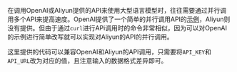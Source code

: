 在调用OpenAI或Aliyun提供的API来使用大型语言模型时，往往需要通过并行调用多个API来提高速度。OpenAI提供了一个简单的并行调用API的[示例](https://github.com/openai/openai-cookbook/blob/main/examples/api_request_parallel_processor.py)，Aliyun则没有提供。但由于通过`curl`进行APi调用时的命令非常相似，因为可以对OpenAI的示例进行简单改写就可以实现对Aliyun的API的并行调用。

这里提供的代码可以兼容OpenAI和Aliyun的API调用，只需要将`API_KEY`和`API_URL`改为对应的值，且注意输入的数据格式差异即可。
